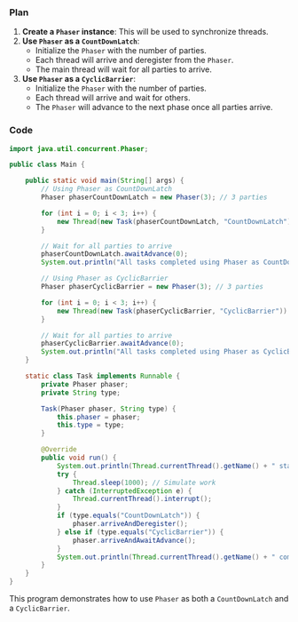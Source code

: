 ### Plan

1. **Create a `Phaser` instance**: This will be used to synchronize threads.
2. **Use `Phaser` as a `CountDownLatch`**:
   - Initialize the `Phaser` with the number of parties.
   - Each thread will arrive and deregister from the `Phaser`.
   - The main thread will wait for all parties to arrive.
3. **Use `Phaser` as a `CyclicBarrier`**:
   - Initialize the `Phaser` with the number of parties.
   - Each thread will arrive and wait for others.
   - The `Phaser` will advance to the next phase once all parties arrive.

### Code

```java
import java.util.concurrent.Phaser;

public class Main {

    public static void main(String[] args) {
        // Using Phaser as CountDownLatch
        Phaser phaserCountDownLatch = new Phaser(3); // 3 parties

        for (int i = 0; i < 3; i++) {
            new Thread(new Task(phaserCountDownLatch, "CountDownLatch")).start();
        }

        // Wait for all parties to arrive
        phaserCountDownLatch.awaitAdvance(0);
        System.out.println("All tasks completed using Phaser as CountDownLatch");

        // Using Phaser as CyclicBarrier
        Phaser phaserCyclicBarrier = new Phaser(3); // 3 parties

        for (int i = 0; i < 3; i++) {
            new Thread(new Task(phaserCyclicBarrier, "CyclicBarrier")).start();
        }

        // Wait for all parties to arrive
        phaserCyclicBarrier.awaitAdvance(0);
        System.out.println("All tasks completed using Phaser as CyclicBarrier");
    }

    static class Task implements Runnable {
        private Phaser phaser;
        private String type;

        Task(Phaser phaser, String type) {
            this.phaser = phaser;
            this.type = type;
        }

        @Override
        public void run() {
            System.out.println(Thread.currentThread().getName() + " started for " + type);
            try {
                Thread.sleep(1000); // Simulate work
            } catch (InterruptedException e) {
                Thread.currentThread().interrupt();
            }
            if (type.equals("CountDownLatch")) {
                phaser.arriveAndDeregister();
            } else if (type.equals("CyclicBarrier")) {
                phaser.arriveAndAwaitAdvance();
            }
            System.out.println(Thread.currentThread().getName() + " completed for " + type);
        }
    }
}
```

This program demonstrates how to use `Phaser` as both a `CountDownLatch` and a `CyclicBarrier`.

